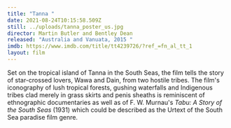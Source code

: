 ```yaml
---
title: "Tanna "
date: 2021-08-24T10:15:58.509Z
still: ../uploads/tanna_poster_us.jpg
director: Martin Butler and Bentley Dean
released: "Australia and Vanuata, 2015 "
imdb: https://www.imdb.com/title/tt4239726/?ref_=fn_al_tt_1
layout: film
---
```

Set on the tropical island of Tanna in the South Seas, the film tells the story of star-crossed lovers, Wawa and Dain, from two hostile tribes. The film's iconography of lush tropical forests, gushing waterfalls and Indigenous tribes clad merely in grass skirts and penis sheaths is reminiscent of ethnographic documentaries as well as of  F. W. Murnau's *Tabu: A Story of the South Seas* (1931) which could be described as the Urtext of the South Sea paradise film genre.